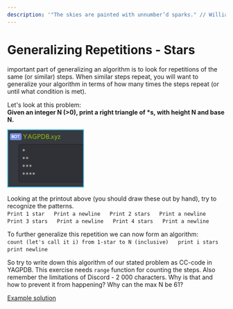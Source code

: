 ```yaml
---
description: '"The skies are painted with unnumber’d sparks." // William Shakespeare'
---
```


# Generalizing Repetitions - Stars

important part of generalizing an algorithm is to look for repetitions of the same \(or similar\) steps. When similar steps repeat, you will want to generalize your algorithm in terms of how many times the steps repeat \(or until what condition is met\).  
  
Let's look at this problem:    
**Given an integer N \(&gt;0\), print a right triangle of \*s, with height N and base N.**

![In case of N being 4.](../.gitbook/assets/stars_4.png)

Looking at the printout above \(you should draw these out by hand\), try to recognize the patterns.  
`Print 1 star  
Print a newline  
Print 2 stars  
Print a newline  
Print 3 stars  
Print a newline  
Print 4 stars  
Print a newline`

To further generalize this repetition we can now form an algorithm:  
`count (let's call it i) from 1-star to N (inclusive)  
print i stars  
print newline`  
  
So try to write down  this algorithm of our stated problem as CC-code in YAGPDB. This exercise needs `range` function for counting the steps.  Also remember the limitations of Discord - 2 000 characters. Why is that and how to prevent it from happening? Why can the max N be 61?

[Example solution](https://pastebin.com/UsNfHj6y)

